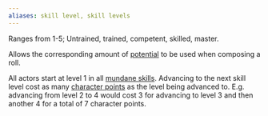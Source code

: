 ```yaml
---
aliases: skill level, skill levels
---
```

   
Ranges from 1-5; Untrained, trained, competent, skilled, master.   
   
Allows the corresponding amount of [potential](../Rolling%20Dice/Potential.md) to be used when composing a roll.   
   
All actors start at level 1 in all [mundane skills](../Skills/Skills.md). Advancing to the next skill level cost as many [character points](../Character%20Options/Character%20Points.md) as the level being advanced to. E.g. advancing from level 2 to 4 would cost 3 for advancing to level 3 and then another 4 for a total of 7 character points.